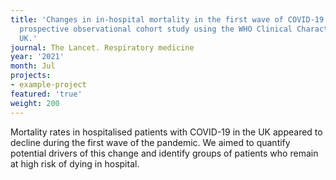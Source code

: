 ```yaml
---
title: 'Changes in in-hospital mortality in the first wave of COVID-19: a multicentre
  prospective observational cohort study using the WHO Clinical Characterisation Protocol
  UK.'
journal: The Lancet. Respiratory medicine
year: '2021'
month: Jul
projects:
- example-project
featured: 'true'
weight: 200
---
```


Mortality rates in hospitalised patients with COVID-19 in the UK appeared to decline during the first wave of the pandemic. We aimed to quantify potential drivers of this change and identify groups of patients who remain at high risk of dying in hospital.